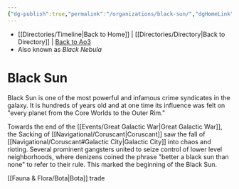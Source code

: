 ```yaml
---
{"dg-publish":true,"permalink":"/organizations/black-sun/","dgHomeLink":false}
---
```


- [[Directories/Timeline\|Back to Home]] | [[Directories/Directory\|Back to Directory]] | [Back to Ao3](https://archiveofourown.org/works/19334440/chapters/45992584)
- Also known as *Black Nebula*

# Black Sun
Black Sun is one of the most powerful and infamous crime syndicates in the galaxy. It is hundreds of years old and at one time its influence was felt on "every planet from the Core Worlds to the Outer Rim." 

Towards the end of the [[Events/Great Galactic War\|Great Galactic War]], the Sacking of [[Navigational/Coruscant\|Coruscant]] saw the fall of [[Navigational/Coruscant#Galactic City\|Galactic City]] into chaos and rioting. Several prominent gangsters united to seize control of lower level neighborhoods, where denizens coined the phrase "better a black sun than none" to refer to their rule. This marked the beginning of the Black Sun. 

[[Fauna & Flora/Bota\|Bota]] trade